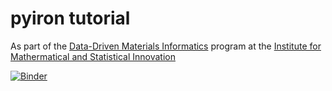 # pyiron tutorial
As part of the [Data-Driven Materials Informatics](https://www.imsi.institute/activities/data-driven-materials-informatics/) program at the [Institute for Mathermatical and Statistical Innovation](https://www.imsi.institute)

[![Binder](https://mybinder.org/badge_logo.svg)](https://mybinder.org/v2/gh/jan-janssen/imsi-tutorial/HEAD)
